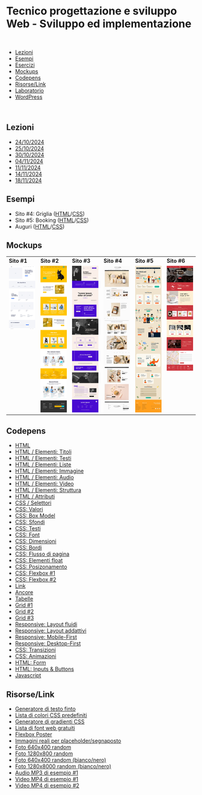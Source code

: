 # Tecnico progettazione e sviluppo Web - Sviluppo ed implementazione

<br/>

* [Lezioni](#lessons)
* [Esempi](#examples)
* [Esercizi](#exercises)
* [Mockups](#mockups)
* [Codepens](#codepens)
* [Risorse/Link](#resources)
* [Laboratorio](./laboratorio.md)
* [WordPress](./wordpress.md)

<br/>

<a name="lessons"></a>
## Lezioni

* [24/10/2024](./lezioni/2024-10-24.pdf)
* [25/10/2024](./lezioni/2024-10-25.pdf)
* [30/10/2024](./lezioni/2024-10-30.pdf)
* [04/11/2024](./lezioni/2024-11-04.pdf)
* [11/11/2024](./lezioni/2024-11-11.pdf)
* [14/11/2024](./lezioni/2024-11-14.pdf)
* [18/11/2024](./lezioni/2024-11-18.pdf)

<a name="examples"></a>
## Esempi

* Sito #4: Griglia ([HTML](./esempi/website3-griglia.html)/[CSS](./esempi/website3-griglia.css))
* Sito #5: Booking ([HTML](./esempi/website4-booking.html)/[CSS](./esempi/website4-booking.css))
* Auguri ([HTML](./esempi/auguri.html)/[CSS](./esempi/auguri.css))

<a name="mockups"></a>
## Mockups

<table width="100%">
    <tr>
        <td><strong>Sito #1</strong></td>
        <td><strong>Sito #2</strong></td>
        <td><strong>Sito #3</strong></td>
        <td><strong>Sito #4</strong></td>
        <td><strong>Sito #5</strong></td>
        <td><strong>Sito #6</strong></td>
    </tr>
    <tr>
        <td valign="top">
            <a href="./mockups/website-0/README.md"><img src="./mockups/website-0/website-0.jpg" width="100"/></a>
        </td>
        <td valign="top">
            <a href="./mockups/website-1/README.md"><img src="./mockups/website-1/website-1.jpg" width="100"/></a>
        </td>
        <td valign="top">
            <a href="./mockups/website-2/README.md"><img src="./mockups/website-2/website-2.jpg" width="100"/></a>
        </td>
        <td valign="top">
            <a href="./mockups/website-3/README.md"><img src="./mockups/website-3/website-3.jpg" width="100"/></a>
        </td>
        <td valign="top">
            <a href="./mockups/website-4/README.md"><img src="./mockups/website-4/website-4.jpg" width="100"/></a>
        </td>
        <td valign="top">
            <a href="./mockups/website-5/README.md"><img src="./mockups/website-5/website-5.jpg" width="100"/></a>
        </td>
    </tr>
</table>

<a name="codepens"></a>
## Codepens

* [HTML](https://codepen.io/danielrampanelli/pen/vYoWObY)
* [HTML / Elementi: Titoli](https://codepen.io/danielrampanelli/pen/abeVvKb)
* [HTML / Elementi: Testi](https://codepen.io/danielrampanelli/pen/RwXjaoO)
* [HTML / Elementi: Liste](https://codepen.io/danielrampanelli/pen/PoMONmY)
* [HTML / Elementi: Immagine](https://codepen.io/danielrampanelli/pen/VworaQN)
* [HTML / Elementi: Audio](https://codepen.io/danielrampanelli/pen/xxvPjRO)
* [HTML / Elementi: Video](https://codepen.io/danielrampanelli/pen/rNXYevJ)
* [HTML / Elementi: Struttura](https://codepen.io/danielrampanelli/pen/eYqeZKV)
* [HTML / Attributi](https://codepen.io/danielrampanelli/pen/YzmEqjo)
* [CSS / Selettori](https://codepen.io/danielrampanelli/pen/eYqeZLV)
* [CSS: Valori](https://codepen.io/danielrampanelli/pen/JjgOXew)
* [CSS: Box Model](https://codepen.io/danielrampanelli/pen/ZEgaWVr)
* [CSS: Sfondi](https://codepen.io/danielrampanelli/pen/rNXYeov)
* [CSS: Testi](https://codepen.io/danielrampanelli/pen/zYgPqyL)
* [CSS: Font](https://codepen.io/danielrampanelli/pen/JjgOBXV)
* [CSS: Dimensioni](https://codepen.io/danielrampanelli/pen/ExqbKGe)
* [CSS: Bordi](https://codepen.io/danielrampanelli/pen/abeVNPR)
* [CSS: Flusso di pagina](https://codepen.io/danielrampanelli/pen/mdNqKqY)
* [CSS: Elementi float](https://codepen.io/danielrampanelli/pen/QWeOxaE)
* [CSS: Posizonamento](https://codepen.io/danielrampanelli/pen/xxvPVmQ)
* [CSS: Flexbox #1](https://codepen.io/danielrampanelli/pen/KKOyBvo)
* [CSS: Flexbox #2](https://codepen.io/danielrampanelli/pen/KKOyBvo)
* [Link](https://codepen.io/danielrampanelli/pen/RwXBRLy)
* [Ancore](https://codepen.io/danielrampanelli/pen/RwXBGRd)
* [Tabelle](https://codepen.io/danielrampanelli/pen/oNKMLVq)
* [Grid #1](https://codepen.io/danielrampanelli/pen/PoMBGEw)
* [Grid #2](https://codepen.io/danielrampanelli/pen/poMZNbV)
* [Grid #3](https://codepen.io/danielrampanelli/pen/zYgLoKe)
* [Responsive: Layout fluidi](https://codepen.io/danielrampanelli/pen/gOVZPbG)
* [Responsive: Layout addattivi](https://codepen.io/danielrampanelli/pen/mdNaVeM)
* [Responsive: Mobile-First](https://codepen.io/danielrampanelli/pen/GRVPZLR)
* [Responsive: Desktop-First](https://codepen.io/danielrampanelli/pen/abePZvQ)
* [CSS: Transizioni](https://codepen.io/danielrampanelli/pen/zYgPwPR)
* [CSS: Animazioni](https://codepen.io/danielrampanelli/pen/ExqbmbE)
* [HTML: Form](https://codepen.io/danielrampanelli/pen/zYgyrox)
* [HTML: Inputs & Buttons](https://codepen.io/danielrampanelli/pen/rNXoLWr)
* [Javascript](https://codepen.io/danielrampanelli/pen/ZEgVOBo)

<a name="resources"></a>
## Risorse/Link

* [Generatore di testo finto](https://loremipsum.io)
* [Lista di colori CSS predefiniti](https://www.w3schools.com/tags/ref_colornames.asp)
* [Generatore di gradienti CSS](https://cssgradient.io)
* [Lista di font web gratuiti](https://fonts.google.com)
* [Flexbox Poster](https://css-tricks.com/wp-content/uploads/2022/02/css-flexbox-poster.png)
* [Immagini reali per placeholder/segnaposto](https://picsum.photos)
* [Foto 640x400 random](https://picsum.photos/640/400)
* [Foto 1280x800 random](https://picsum.photos/1280/800)
* [Foto 640x400 random (bianco/nero)](https://picsum.photos/640/400?grayscale)
* [Foto 1280x8000 random (bianco/nero)](https://picsum.photos/1280/800?grayscale)
* [Audio MP3 di esempio #1](https://download.samplelib.com/mp3/sample-3s.mp3)
* [Video MP4 di esempio #1](https://onlinetestcase.com/wp-content/uploads/2023/06/1MB.mp4)
* [Video MP4 di esempio #2](https://file-examples.com/storage/feb05093336710053a32bc1/2017/04/file_example_MP4_480_1_5MG.mp4)